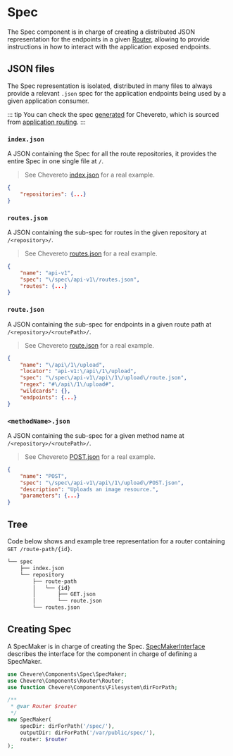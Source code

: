 # Spec

The Spec component is in charge of creating a distributed JSON representation for the endpoints in a given [Router](./Router.md), allowing to provide instructions in how to interact with the application exposed endpoints.

## JSON files

The Spec representation is isolated, distributed in many files to always provide a relevant `.json` spec for the application endpoints being used by a given application consumer.

::: tip
You can check the spec [generated](https://github.com/Chevereto/chevereto/tree/master/volumes/public/spec) for Chevereto, which is sourced from [application routing](https://github.com/Chevereto/chevereto/tree/master/app/routing).
:::

### `index.json`

A JSON containing the Spec for all the route repositories, it provides the entire Spec in one single file at `/`.

> See Chevereto [index.json](https://github.com/Chevereto/chevereto/blob/master/volumes/public/spec/index.json) for a real example.

```json
{
    "repositories": {...}
}
```

### `routes.json`

A JSON containing the sub-spec for routes in the given repository at `/<repository>/`.

> See Chevereto [routes.json](https://github.com/Chevereto/chevereto/blob/master/volumes/public/spec/api-v1/routes.json) for a real example.

```json
{
    "name": "api-v1",
    "spec": "\/spec\/api-v1\/routes.json",
    "routes": {...}
}
```

### `route.json`

A JSON containing the sub-spec for endpoints in a given route path at `/<repository>/<routePath>/`.

> See Chevereto [route.json](https://github.com/Chevereto/chevereto/blob/master/volumes/public/spec/api-v1/api/1/upload/route.json) for a real example.

```json
{
    "name": "\/api\/1\/upload",
    "locator": "api-v1:\/api\/1\/upload",
    "spec": "\/spec\/api-v1\/api\/1\/upload\/route.json",
    "regex": "#\/api\/1\/upload#",
    "wildcards": {},
    "endpoints": {...}
}
```

### `<methodName>.json`

A JSON containing the sub-spec for a given method name at `/<repository>/<routePath>/`.

> See Chevereto [POST.json](https://github.com/Chevereto/chevereto/blob/master/volumes/public/spec/api-v1/api/1/upload/POST.json) for a real example.

```json
{
    "name": "POST",
    "spec": "\/spec\/api-v1\/api\/1\/upload\/POST.json",
    "description": "Uploads an image resource.",
    "parameters": {...}
}
```

## Tree

Code below shows and example tree representation for a router containing `GET /route-path/{id}`.

```sh
└── spec
    ├── index.json
    └── repository
        ├── route-path
        │   └── {id}
        │       ├── GET.json
        │       └── route.json
        └── routes.json
```

## Creating Spec

A SpecMaker is in charge of creating the Spec. [SpecMakerInterface](../reference/Chevere/Interfaces/Spec/SpecMakerInterface.md) describes the interface for the component in charge of defining a SpecMaker.

```php
use Chevere\Components\Spec\SpecMaker;
use Chevere\Components\Router\Router;
use function Chevere\Components\Filesystem\dirForPath;

/**
 * @var Router $router
 */
new SpecMaker(
    specDir: dirForPath('/spec/'),
    outputDir: dirForPath('/var/public/spec/'),
    router: $router
);
```
